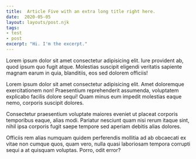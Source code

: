 ```yaml
---
title:  Article Five with an extra long title right here.
date:  2020-05-05
layout: layouts/post.njk
tags: 
- test
- post
excerpt: "Hi. I'm the excerpt."
---
```

Lorem ipsum dolor sit amet consectetur adipisicing elit. Iure provident ab, quod ipsum quo fugit atque. Molestias suscipit eligendi veritatis sapiente magnam earum in quia, blanditiis, eos sed dolorem officiis!
<!--more-->
Lorem ipsum dolor sit amet consectetur adipisicing elit. Amet doloremque exercitationem non! Praesentium reprehenderit assumenda, voluptatem explicabo facilis dolore sequi! Quam minus eum impedit molestias eaque nemo, corporis suscipit dolores.
 
Consectetur praesentium voluptate maiores eveniet ut placeat corporis temporibus eaque, alias modi. Pariatur nesciunt quam nisi rerum itaque sint, nihil ipsa corporis fugit saepe tempore sed aperiam debitis alias dolores.

Officiis rem alias numquam quidem perferendis mollitia ad ab obcaecati ex vitae non cumque quos, quam vero, nulla quasi laboriosam tempora corrupti sequi a at quisquam voluptas. Porro, odit error?